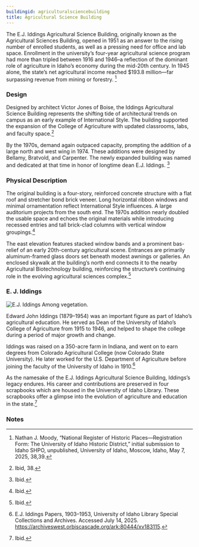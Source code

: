 ```yaml
---
buildingid: agriculturalsciencebuilding
title: Agricultural Science Building
---
```


The E.J. Iddings Agricultural Science Building, originally known as the Agricultural Sciences Building, opened in 1951 as an answer to the rising number of enrolled students, as well as a pressing need for office and lab space. Enrollment in the university’s four-year agricultural science program had more than tripled between 1916 and 1946–a reflection of the dominant role of agriculture in Idaho’s economy during the mid-20th century. In 1945 alone, the state’s net agricultural income reached $193.8 million—far surpassing revenue from mining or forestry. [^1]

### Design 

Designed by architect Victor Jones of Boise, the Iddings Agricultural Science Building represents the shifting tide of architectural trends on campus as an early example of International Style. The building supported the expansion of the College of Agriculture with updated classrooms, labs, and faculty space.[^2] 

By the 1970s, demand again outpaced capacity, prompting the addition of a large north and west wing in 1974. These additions were designed by Bellamy, Bratvold, and Carpenter. The newly expanded building was named and dedicated at that time in honor of longtime dean E.J. Iddings. [^3]

### Physical Description 

The original building is a four-story, reinforced concrete structure with a flat roof and stretcher bond brick veneer. Long horizontal ribbon windows and minimal ornamentation reflect International Style influences. A large auditorium projects from the south end. The 1970s addition nearly doubled the usable space and echoes the original materials while introducing recessed entries and tall brick-clad columns with vertical window groupings.[^4]

 The east elevation features stacked window bands and a prominent bas-relief of an early 20th-century agricultural scene. Entrances are primarily aluminum-framed glass doors set beneath modest awnings or galleries. An enclosed skywalk at the building’s north end connects it to the nearby Agricultural Biotechnology building, reinforcing the structure’s continuing role in the evolving agricultural sciences complex.[^5]
 
### E. J. Iddings 

![E.J. Iddings Among vegetation.](https://objects.lib.uidaho.edu/iddings/spec_ji383.jpg)
 
 Edward John Iddings (1879–1954) was an important figure as part of Idaho’s agricultural education. He served as Dean of the University of Idaho’s College of Agriculture from 1915 to 1946, and helped to shape the college during a period of major growth and change. 
 
 Iddings was raised on a 350-acre farm in Indiana, and went on to earn degrees from Colorado Agricultural College (now Colorado State University). He later worked for the U.S. Department of Agriculture before joining the faculty of the University of Idaho in 1910.[^6] 

 As the namesake of the E.J. Iddings Agricultural Science Building, Iddings’s legacy endures. His career and contributions are preserved in four scrapbooks which are housed in the University of Idaho Library. These scrapbooks offer a glimpse into the evolution of agriculture and education in the state.[^7]


### Notes 
[^1]: Nathan J. Moody, “National Register of Historic Places—Registration Form: The University of Idaho Historic District,” initial submission to Idaho SHPO, unpublished, University of Idaho, Moscow, Idaho, May 7, 2025, 38,39.
 
[^2]: Ibid, 38. 
[^3]: Ibid. 
[^4]: Ibid. 
[^5]: Ibid. 
[^6]: E.J. Iddings Papers, 1903–1953, University of Idaho Library Special Collections and Archives. Accessed July 14, 2025. https://archiveswest.orbiscascade.org/ark:80444/xv183115. 
[^7]: Ibid.